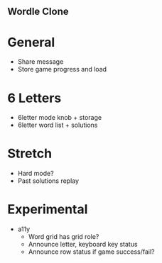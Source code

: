 ## Wordle Clone

# General

- Share message
- Store game progress and load

# 6 Letters

- 6letter mode knob + storage
- 6letter word list + solutions

# Stretch

- Hard mode?
- Past solutions replay

# Experimental

- a11y
  - Word grid has grid role?
  - Announce letter, keyboard key status
  - Announce row status if game success/fail?
